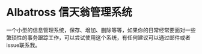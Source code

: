 # Albatross 信天翁管理系统

一个小型的信息管理系统，保存、增加、删除等等，如果你的日常经常要面对一些繁琐性的事务跟踪工作，可以尝试使用这个系统，有任何建议可以通过邮件或者issue联系我。
